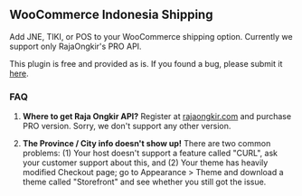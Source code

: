## WooCommerce Indonesia Shipping

Add JNE, TIKI, or POS to your WooCommerce shipping option. Currently we support only RajaOngkir's PRO API.

This plugin is free and provided as is. If you found a bug, please submit it [here](https://github.com/hrsetyono/wc-indo-shipping/issues).

### FAQ

1. **Where to get Raja Ongkir API?** Register at [rajaongkir.com](http://rajaongkir.com/) and purchase PRO version. Sorry, we don't support any other version.

2. **The Province / City info doesn't show up!** There are two common problems: (1) Your host doesn't support a feature called "CURL", ask your customer support about this, and (2) Your theme has heavily modified Checkout page; go to Appearance > Theme and download a theme called "Storefront" and see whether you still got the issue.
